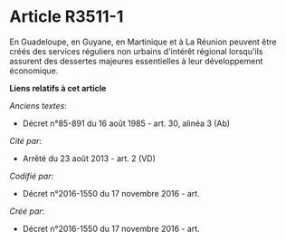 # Article R3511-1

En Guadeloupe, en Guyane, en Martinique et à La Réunion peuvent être créés des services réguliers non urbains d'intérêt
régional lorsqu'ils assurent des dessertes majeures essentielles à leur développement économique.

**Liens relatifs à cet article**

_Anciens textes_:

  - Décret n°85-891 du 16 août 1985 - art. 30, alinéa 3 (Ab)

_Cité par_:

  - Arrêté du 23 août 2013 - art. 2 (VD)

_Codifié par_:

  - Décret n°2016-1550 du 17 novembre 2016 - art.

_Créé par_:

  - Décret n°2016-1550 du 17 novembre 2016 - art.

